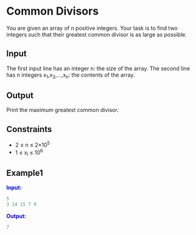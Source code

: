 # Common Divisors

You are given an array of n positive integers. Your task is to find two integers such that their greatest common divisor is as large as possible.

## Input

The first input line has an integer n: the size of the array.
The second line has n integers x<sub>1</sub>,x<sub>2</sub>,&hellip;,x<sub>n</sub>: the contents of the array.

## Output

Print the maximum greatest common divisor.  

## Constraints

- 2 &le; n &le; 2&times;10<sup>5</sup>
- 1 &le; x<sub>i</sub> &le; 10<sup>6</sup>  

## Example1
<font color="blue">**Input:**</font>
```c++
5
3 14 15 7 9
```
<font color="blue">**Output:**</font>
```c++
7
``` 

